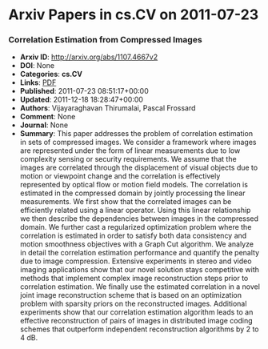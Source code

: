 # Arxiv Papers in cs.CV on 2011-07-23
### Correlation Estimation from Compressed Images
- **Arxiv ID**: http://arxiv.org/abs/1107.4667v2
- **DOI**: None
- **Categories**: **cs.CV**
- **Links**: [PDF](http://arxiv.org/pdf/1107.4667v2)
- **Published**: 2011-07-23 08:51:17+00:00
- **Updated**: 2011-12-18 18:28:47+00:00
- **Authors**: Vijayaraghavan Thirumalai, Pascal Frossard
- **Comment**: None
- **Journal**: None
- **Summary**: This paper addresses the problem of correlation estimation in sets of compressed images. We consider a framework where images are represented under the form of linear measurements due to low complexity sensing or security requirements. We assume that the images are correlated through the displacement of visual objects due to motion or viewpoint change and the correlation is effectively represented by optical flow or motion field models. The correlation is estimated in the compressed domain by jointly processing the linear measurements. We first show that the correlated images can be efficiently related using a linear operator. Using this linear relationship we then describe the dependencies between images in the compressed domain. We further cast a regularized optimization problem where the correlation is estimated in order to satisfy both data consistency and motion smoothness objectives with a Graph Cut algorithm. We analyze in detail the correlation estimation performance and quantify the penalty due to image compression. Extensive experiments in stereo and video imaging applications show that our novel solution stays competitive with methods that implement complex image reconstruction steps prior to correlation estimation. We finally use the estimated correlation in a novel joint image reconstruction scheme that is based on an optimization problem with sparsity priors on the reconstructed images. Additional experiments show that our correlation estimation algorithm leads to an effective reconstruction of pairs of images in distributed image coding schemes that outperform independent reconstruction algorithms by 2 to 4 dB.



